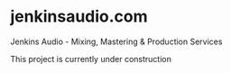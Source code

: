 # jenkinsaudio.com
Jenkins Audio - Mixing, Mastering &amp; Production Services

This project is currently under construction
